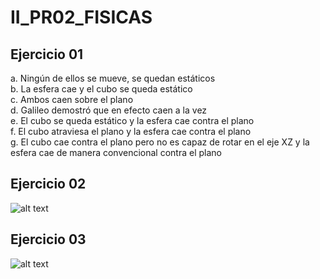 # II_PR02_FISICAS
## Ejercicio 01

a. Ningún de ellos se mueve, se quedan estáticos  
b. La esfera cae y el cubo se queda estático  
c. Ambos caen sobre el plano  
d. Galileo demostró que en efecto caen a la vez  
e. El cubo se queda estático y la esfera cae contra el plano  
f. El cubo atraviesa el plano y la esfera cae contra el plano  
g. El cubo cae contra el plano pero no es capaz de rotar en el eje XZ y la esfera cae de manera convencional contra el plano  

## Ejercicio 02

![alt text](gif.gif)

## Ejercicio 03

![alt text](gif2.gif)
